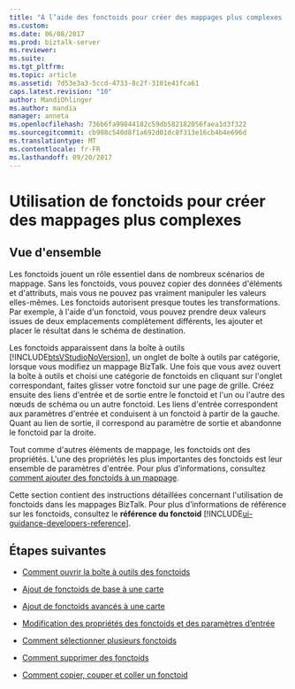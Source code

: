 ```yaml
---
title: "À l’aide des fonctoids pour créer des mappages plus complexes | Documents Microsoft"
ms.custom: 
ms.date: 06/08/2017
ms.prod: biztalk-server
ms.reviewer: 
ms.suite: 
ms.tgt_pltfrm: 
ms.topic: article
ms.assetid: 7d53e3a3-5ccd-4733-8c2f-3101e41fca61
caps.latest.revision: "10"
author: MandiOhlinger
ms.author: mandia
manager: anneta
ms.openlocfilehash: 736b6fa99844182c59db582182056faea1d3f322
ms.sourcegitcommit: cb908c540d8f1a692d01dc8f313e16cb4b4e696d
ms.translationtype: MT
ms.contentlocale: fr-FR
ms.lasthandoff: 09/20/2017
---
```

# <a name="using-functoids-to-create-more-complex-mappings"></a>Utilisation de fonctoids pour créer des mappages plus complexes

## <a name="overview"></a>Vue d'ensemble
Les fonctoids jouent un rôle essentiel dans de nombreux scénarios de mappage. Sans les fonctoids, vous pouvez copier des données d'éléments et d'attributs, mais vous ne pouvez pas vraiment manipuler les valeurs elles-mêmes. Les fonctoids autorisent presque toutes les transformations. Par exemple, à l'aide d'un fonctoid, vous pouvez prendre deux valeurs issues de deux emplacements complètement différents, les ajouter et placer le résultat dans le schéma de destination.  
  
 Les fonctoids apparaissent dans la boîte à outils [!INCLUDE[btsVStudioNoVersion](../includes/btsvstudionoversion-md.md)], un onglet de boîte à outils par catégorie, lorsque vous modifiez un mappage BizTalk. Une fois que vous avez ouvert la boîte à outils et choisi une catégorie de fonctoids en cliquant sur l'onglet correspondant, faites glisser votre fonctoid sur une page de grille. Créez ensuite des liens d'entrée et de sortie entre le fonctoid et l'un ou l'autre des nœuds de schéma ou un autre fonctoid. Les liens d'entrée correspondent aux paramètres d'entrée et conduisent à un fonctoid à partir de la gauche. Quant au lien de sortie, il correspond au paramètre de sortie et abandonne le fonctoid par la droite.  
  
 Tout comme d'autres éléments de mappage, les fonctoids ont des propriétés. L'une des propriétés les plus importantes des fonctoids est leur ensemble de paramètres d'entrée. Pour plus d’informations, consultez [comment ajouter des fonctoids à un mappage](../core/how-to-add-basic-functoids-to-a-map.md).  
  
 Cette section contient des instructions détaillées concernant l'utilisation de fonctoids dans les mappages BizTalk. Pour plus d’informations de référence sur les fonctoids, consultez le **référence du fonctoid** [!INCLUDE[ui-guidance-developers-reference](../includes/ui-guidance-developers-reference.md)].
  
## <a name="next-steps"></a>Étapes suivantes 
  
-   [Comment ouvrir la boîte à outils des fonctoids](../core/how-to-open-the-functoid-toolbox.md)  
  
-   [Ajout de fonctoids de base à une carte](../core/how-to-add-basic-functoids-to-a-map.md)  
  
-   [Ajout de fonctoids avancés à une carte](../core/adding-advanced-functoids-to-a-map.md)  
  
-   [Modification des propriétés des fonctoids et des paramètres d’entrée](../core/editing-functoid-properties-and-input-parameters.md)  
  
-   [Comment sélectionner plusieurs fonctoids](../core/how-to-select-multiple-functoids.md)  
  
-   [Comment supprimer des fonctoids](../core/how-to-delete-functoids.md)  
  
-   [Comment copier, couper et coller un fonctoid](../core/how-to-copy-cut-and-paste-a-functoid.md)